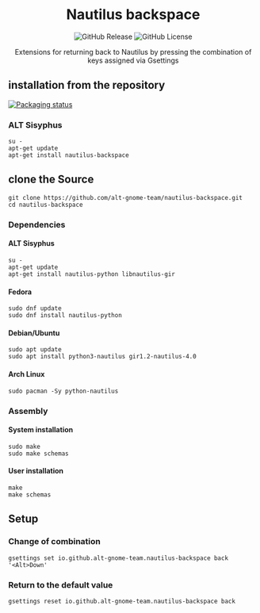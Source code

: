 <h1 align="center">
    Nautilus backspace
</h1>

<p align="center">
  <img alt="GitHub Release" src="https://img.shields.io/github/v/release/alt-gnome-team/nautilus-backspace">
  <img alt="GitHub License" src="https://img.shields.io/github/license/alt-gnome-team/nautilus-backspace">
</p>

<p align="center">
Extensions for returning back to Nautilus by pressing the combination of keys assigned via Gsettings
</p>


## installation from the repository

[![Packaging status](https://repology.org/badge/vertical-allrepos/nautilus-backspace.svg)](https://repology.org/project/nautilus-backspace/versions)

### ALT Sisyphus
```shell
su -
apt-get update
apt-get install nautilus-backspace
```


## clone the Source

```shell
git clone https://github.com/alt-gnome-team/nautilus-backspace.git
cd nautilus-backspace
```

### Dependencies

#### ALT Sisyphus
```shell
su -
apt-get update
apt-get install nautilus-python libnautilus-gir
```

#### Fedora
```shell
sudo dnf update
sudo dnf install nautilus-python
```

#### Debian/Ubuntu
```shell
sudo apt update
sudo apt install python3-nautilus gir1.2-nautilus-4.0
```

#### Arch Linux
```shell
sudo pacman -Sy python-nautilus
```


### Assembly

#### System installation
```
sudo make
sudo make schemas 
```

#### User installation
```
make
make schemas 
```


## Setup

### Change of combination
```shell
gsettings set io.github.alt-gnome-team.nautilus-backspace back '<Alt>Down'
```
### Return to the default value
```shell
gsettings reset io.github.alt-gnome-team.nautilus-backspace back
```
